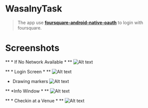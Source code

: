 WasalnyTask
===========

> The app use [**foursquare-android-native-oauth**](https://github.com/foursquare/foursquare-android-oauth) to login with foursquare.

Screenshots
===========

** * If No Network Available * **
![Alt text](http://i253.photobucket.com/albums/hh61/w9ahmed/device-2014-12-01-103713_zps710d4e19.png "Connect to the internet")

** * Login Screen * **
![Alt text](http://i253.photobucket.com/albums/hh61/w9ahmed/device-2014-12-01-103847_zps7eb28474.png "Login with foursquare")

* Drawing markers
![Alt text](http://i253.photobucket.com/albums/hh61/w9ahmed/device-2014-12-01-103939_zps8d0afa6a.png "Drawing markers")

** *Info Window * **
![Alt text](http://i253.photobucket.com/albums/hh61/w9ahmed/device-2014-12-01-103954_zpsaed0bdcc.png "Info Window")

** * Checkin at a Venue * **
![Alt text](http://i253.photobucket.com/albums/hh61/w9ahmed/device-2014-12-01-104034_zps2a7b3baa.png "Checkin")
